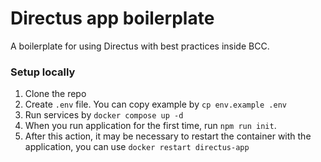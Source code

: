 # Directus app boilerplate

A boilerplate for using Directus with best practices inside BCC.

### Setup locally

1. Clone the repo
2. Create `.env` file. You can copy example by `cp env.example .env`
3. Run services by `docker compose up -d`
4. When you run application for the first time, run `npm run init`. 
5. After this action, it may be necessary to restart the container with the application, you can use `docker restart directus-app`

